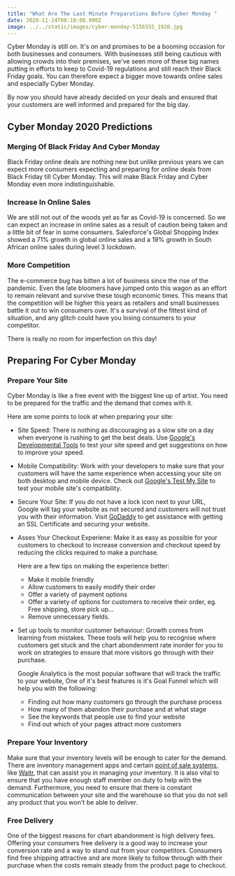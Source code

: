 ```yaml
---
title: "What Are The Last Minute Preparations Before Cyber Monday "
date: 2020-11-24T08:18:08.090Z
image: ../../static/images/cyber-monday-5156555_1920.jpg
---
```

Cyber Monday is still on. It's on and promises to be a booming occasion for both businesses and consumers. With businesses still being cautious with allowing crowds into their premises, we've seen more of these big names putting in efforts to keep to Covid-19 regulations and still reach their Black Friday goals. You can therefore expect a bigger move towards online sales and especially Cyber Monday. 

By now you should have already decided on your deals and ensured that your customers are well informed and prepared for the big day. 



## Cyber Monday 2020 Predictions

### Merging Of Black Friday And Cyber Monday

Black Friday online deals are nothing new but unlike previous years we can expect more consumers expecting and preparing for online deals from Black Friday till Cyber Monday. This will make Black Friday and Cyber Monday even more indistinguishable. 

### Increase In Online Sales

We are still not out of the woods yet as far as Covid-19 is concerned. So we can expect an increase in online sales as a result of caution being taken and a little bit of fear in some consumers. Salesforce's Global Shopping Index showed a 71% growth in global online sales and a 19% growth in South African online sales during level 3 lockdown. 

### More Competition 

The e-commerce bug has bitten a lot of business since the rise of the pandemic. Even the late bloomers have jumped onto this wagon as an effort to remain relevant and survive these tough economic times. This means that the competition will be higher this years as retailers and small businesses battle it out to win consumers over. It's a survival of the fittest kind of situation, and any glitch could have you losing consumers to your competitor. 

There is really no room for imperfection on this day!

## Preparing For Cyber Monday

### Prepare Your Site 

Cyber Monday is like a free event with the biggest line up of artist. You need to be prepared for the traffic and the demand that comes with it. 

Here are some points to look at when preparing your site:

* Site Speed: There is nothing as discouraging as a slow site on a day when everyone is rushing to get the best deals. Use [Google's Developmental Tools](https://developers.google.com/speed/pagespeed/insights/) to test your site speed and get suggestions on how to improve your speed.
* Mobile Compatibility: Work with your developers to make sure that your customers will have the same experience when accessing your site on both desktop and mobile device. Check out [Google's Test My Site](https://www.thinkwithgoogle.com/intl/en-gb/feature/testmysite/?utm_source=twg&utm_medium=site&utm_campaign=tools_section&utm_content=sub_saharan_africa) to test your mobile site's compatibility. 
* Secure Your Site: If you do not have a lock icon next to your URL, Google will tag your website as not secured and customers will not trust you with their information. Visit [GoDaddy](https://za.godaddy.com/offers/ssl-certificate?isc=zasslZAR1&currencyType=ZAR&countryView=1&gclid=CjwKCAiA-_L9BRBQEiwA-bm5fu7Esmbehb-7y6GqcWB7br4iGEg4_t-7kJg39oMnYyEv86oMS4ZorRoCqpkQAvD_BwE&gclsrc=aw.ds) to get assistance with getting an SSL Certificate and securing your website.
* Asses Your Checkout Experiene: Make it as easy as possible for your customers to checkout to increase conversion and checkout speed by reducing the clicks required to make a purchase. 

  Here are a few tips on making the experience better:

  * Make it mobile friendly
  * Allow customers to easily modify their order
  * Offer a variety of payment options
  * Offer a variety of options for customers to receive their order, eg. Free shipping, store pick up...
  * Remove unnecessary fields.
* Set up tools to monitor customer behaviour: Growth comes from learning from mistakes. These tools will help you to recognise where customers get stuck and the chart abondenment rate inorder for you to work on strategies to ensure that more visitors go through with their purchase. 

  Google Analytics is the most popular software that will track the traffic to your website, One of it's best features is it's Goal Funnel which will help you with the following:

  * Finding out how many customers go through the purchase process
  * How many of them abandon their purchase and at what stage
  * See the keywords that people use to find your website
  * Find out which of your pages attract more customers



### Prepare Your Inventory 

Make sure that your inventory levels will be enough to cater for the demand. There are inventory management apps and certain [point of sale systems,](https://www.waitr.co.za/advantages-of-a-point-of-sale-system/) like [Waitr](https://www.waitr.co.za/introducing-waitr-online-a-free-app-mobile-app-for-our-merchants/), that can assist you in managing your inventory. It is also vital to ensure that you have enough staff member on duty to help with the demand. Furthermore, you need to ensure that there is constant communication between your site and the warehouse so that you do not sell any product that you won't be able to deliver. 

### Free Delivery 

One of the biggest reasons for chart abandonment is high delivery fees. Offering your consumers free delivery is a good way to increase your conversion rate and a way to stand out from your competitors. Consumers find free shipping attractive and are more likely to follow through with their purchase when the costs remain steady from the product page to checkout.